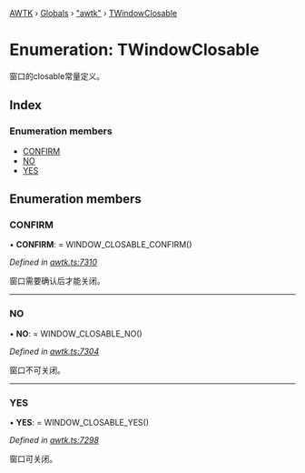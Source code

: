 [AWTK](../README.md) › [Globals](../globals.md) › ["awtk"](../modules/_awtk_.md) › [TWindowClosable](_awtk_.twindowclosable.md)

# Enumeration: TWindowClosable

窗口的closable常量定义。

## Index

### Enumeration members

* [CONFIRM](_awtk_.twindowclosable.md#confirm)
* [NO](_awtk_.twindowclosable.md#no)
* [YES](_awtk_.twindowclosable.md#yes)

## Enumeration members

###  CONFIRM

• **CONFIRM**: =  WINDOW_CLOSABLE_CONFIRM()

*Defined in [awtk.ts:7310](https://github.com/zlgopen/awtk-binding/blob/78b9c61/tools/code_gen/js/output/awtk.ts#L7310)*

窗口需要确认后才能关闭。

___

###  NO

• **NO**: =  WINDOW_CLOSABLE_NO()

*Defined in [awtk.ts:7304](https://github.com/zlgopen/awtk-binding/blob/78b9c61/tools/code_gen/js/output/awtk.ts#L7304)*

窗口不可关闭。

___

###  YES

• **YES**: =  WINDOW_CLOSABLE_YES()

*Defined in [awtk.ts:7298](https://github.com/zlgopen/awtk-binding/blob/78b9c61/tools/code_gen/js/output/awtk.ts#L7298)*

窗口可关闭。
